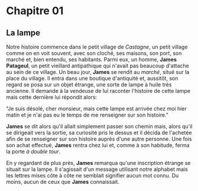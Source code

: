 # Chapitre 01  

## La lampe  

Notre histoire commence dans le petit village de *Castagne*, un petit village comme on en voit souvent, avec son cloché, ses maisons, son port, son marché et, bien entendu, ses habitants. Parmi eux, un homme, **James Patageul**, un petit vieillard antipathique qui n'avait pas beaucoup d'attache au sein de ce village. Un beau jour, **James** se rendit au *marché*, situé sur la place du village. Il entra dans une boutique d'antiquité et, aussitôt, son regard se posa sur un objet étrange, une sorte de lampe à huile très ancienne. Il demande à la vendeuse de lui raconter l'histoire de cette lampe mais cette dernière lui répondit alors:  

"Je suis désolé, cher monsieur, mais cette lampe est arrivée chez moi hier matin et je n'ai pas eu le temps de me renseigner sur son histoire."  

**James** se dit alors qu'il allait simplement passer son chemin mais, alors qu'il se dirigeait vers la sortie, sa curiosité pris le dessus et il décida de l'achetée afin de se renseigner sur son histoire auprès d'une autre personne. Une fois son achat effectué, **James** rentra chez lui et, comme à son habitude, ferma la porte *à double tour*.  

En y regardant de plus près, **James** remarqua qu'une inscription étrange se situait sur la lampe. Il s'agissait d'un message utilisant notre alphabet mais les lettres mises côte à côte ne semblait signifier aucun mot connu. Du moins, aucun de ceux que **James** connaissait.  
